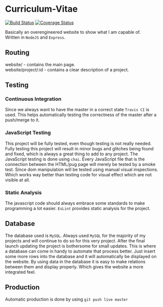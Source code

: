 # Curriculum-Vitae
[![Build Status](https://travis-ci.org/ColinGeukes/Curriculum-Vitae.svg?branch=master)](https://travis-ci.org/ColinGeukes/Curriculum-Vitae)
[![Coverage Status](https://coveralls.io/repos/github/ColinGeukes/Curriculum-Vitae/badge.png?branch=master&service=github)](https://coveralls.io/github/ColinGeukes/Curriculum-Vitae?branch=master&service=github)

Basically an overengineered website to show what I am capable of.<br>
Written in `NodeJS` and `Express`.

## Routing
website/ - contains the main page. <br>
website/project/:id - contains a clear description of a project.

## Testing

### Continuous Integration
Since we always want to have the master in a correct state `Travis CI` is used. This helps automatically testing the correctness of the master after a push/merge to it.

### JavaScript Testing
This project will be fully tested, even though testing is not really needed. Fully testing this project will result in minor bugs and glitches being found and fixed, which is always a great thing to add to any project.
The JavaScript testing is done using `chai`. Every JavaScript file that is the connection between the HTML/pug page will merely be tested by a smoke test. Since dom manipulation will be tested using manual visual inspections. Which works way better than testing code for visual effect which are not visible at all.

### Static Analysis
The javascript code should always embrace some standards to make programming a lot easier. `EsLint` provides static analysis for the project.

## Database
The database used is `MySQL`. Always used `MySQL` for the majority of my projects and will continue to do so for this very project. After the final launch updating the project is bothersome for small updates. This is where a database can come in handy to automate that process better. Just insert some more rows into the database and it will automatically be displayed on the website. By using data in the database it is easy to make relations between them and display properly. Which gives the website a more integrated feel.

## Production
Automatic production is done by using `git push live master`
